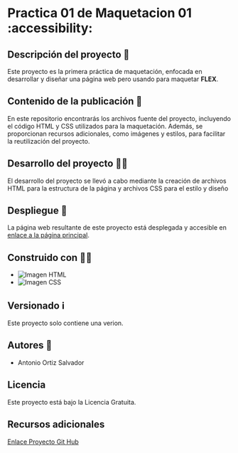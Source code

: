 # Practica 01 de Maquetacion 01 :accessibility:

## Descripción del proyecto :open_book:

Este proyecto es la primera práctica de maquetación, enfocada en desarrollar y diseñar una página web pero usando para maquetar **FLEX**.

## Contenido de la publicación :takeout_box:

En este repositorio encontrarás los archivos fuente del proyecto, incluyendo el código HTML y CSS utilizados para la maquetación. Además, se proporcionan recursos adicionales, como imágenes y estilos, para facilitar la reutilización del proyecto.

## Desarrollo del proyecto :man_technologist:

El desarrollo del proyecto se llevó a cabo mediante la creación de archivos HTML para la estructura de la página y archivos CSS para el estilo y diseño

## Despliegue :raised_eyebrow:

La página web resultante de este proyecto está desplegada y accesible en [enlace a la página principal](https://github.com/aos4655/mflexP01c_OrtizSalvadorAntonio/blob/main/maquetacionFLEX_Practica01c.html).

## Construido con :construction_worker_man:

* ![Imagen HTML](https://upload.wikimedia.org/wikipedia/commons/thumb/6/61/HTML5_logo_and_wordmark.svg/375px-HTML5_logo_and_wordmark.svg.png)
* ![Imagen CSS](https://upload.wikimedia.org/wikipedia/commons/thumb/d/d5/CSS3_logo_and_wordmark.svg/375px-CSS3_logo_and_wordmark.svg.png)
  
## Versionado :information_source:

Este proyecto solo contiene una verion.

## Autores :bearded_person:

* Antonio Ortiz Salvador

## Licencia

Este proyecto está bajo la Licencia Gratuita.

## Recursos adicionales

[Enlace Proyecto Git Hub](https://github.com/aos4655/mflexP01c_OrtizSalvadorAntonio)
